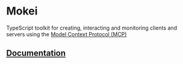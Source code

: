 # Mokei

TypeScript toolkit for creating, interacting and monitoring clients and servers using the [Model Context Protocol (MCP)](https://modelcontextprotocol.io)

## [Documentation](https://mokei.dev)